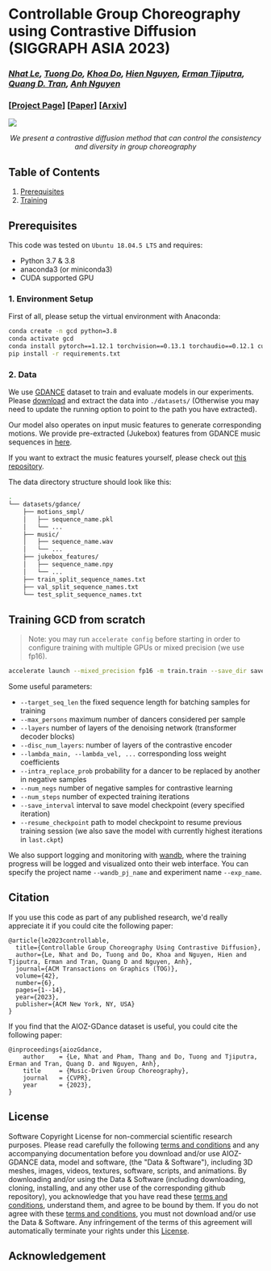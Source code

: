 

# Controllable Group Choreography using Contrastive Diffusion (SIGGRAPH ASIA 2023)
### *[Nhat Le](https://minhnhatvt.github.io/), [Tuong Do](https://scholar.google.com/citations?user=qCcSKkMAAAAJ&hl=en), [Khoa Do](https://aioz-ai.github.io/GCD/), [Hien Nguyen](https://aioz-ai.github.io/GCD/), [Erman Tjiputra](https://sg.linkedin.com/in/erman-tjiputra), [Quang D. Tran](https://scholar.google.com/citations?user=DbAThEgAAAAJ&hl=en), [Anh Nguyen](https://cgi.csc.liv.ac.uk/~anguyen/)*
### [[Project Page](https://aioz-ai.github.io/GCD/)] [[Paper](https://dl.acm.org/doi/abs/10.1145/3618356)] [[Arxiv](https://arxiv.org/abs/2310.18986)]



![](https://aioz-ai.github.io/GCD/static/figures/Intro.png)*<center> We present a contrastive diffusion method that can control the consistency and diversity in group choreography </center>*


## Table of Contents
1. [Prerequisites](#prerequisites)
2. [Training](#training-gcd-from-scratch)


## Prerequisites

This code was tested on `Ubuntu 18.04.5 LTS` and requires:

* Python 3.7 & 3.8
* anaconda3 (or miniconda3)
* CUDA supported GPU 

### 1. Environment Setup
First of all, please setup the virtual environment with Anaconda:
```bash
conda create -n gcd python=3.8
conda activate gcd
conda install pytorch==1.12.1 torchvision==0.13.1 torchaudio==0.12.1 cudatoolkit=11.3 -c pytorch
pip install -r requirements.txt
```

<!-- ### Body Model

Our code relies on [SMPL](https://smpl.is.tue.mpg.de/) as the body model. You can download our processed version from [here](). -->

### 2. Data

We use [GDANCE](https://github.com/aioz-ai/AIOZ-GDANCE) dataset to train and evaluate models in our experiments. Please [download](https://vision.aioz.io/f/430eb9d90552480e8b4e/?dl=1) and extract the data into `./datasets/` (Otherwise you may need to update the running option to point to the path you have extracted).

Our model also operates on input music features to generate corresponding motions. We provide pre-extracted (Jukebox) features from GDANCE music sequences in [here](https://huggingface.co/aiozai/JukeBoxFeatures/resolve/main/jukebox_features.zip). 

If you want to extract the music features yourself, please check out [this repository](https://github.com/aioz-ai/GCD/tree/main/extract).

The data directory structure should look like this:
```bash
.
└── datasets/gdance/
    ├── motions_smpl/
    │   ├── sequence_name.pkl
    │   └── ...
    ├── music/
    │   ├── sequence_name.wav
    │   └── ...
    ├── jukebox_features/
    │   ├── sequence_name.npy
    │   └── ...
    ├── train_split_sequence_names.txt
    ├── val_split_sequence_names.txt
    └── test_split_sequence_names.txt
```


## Training GCD from scratch
> Note: you may run `accelerate config` before starting in order to configure training with multiple GPUs or mixed precision (we use fp16).



```bash
accelerate launch --mixed_precision fp16 -m train.train --save_dir save_ckpt/gcd --datapath "datasets/gdance" --split_file "train_split_sequence_names.txt" --music_extra_token --target_seq_len 150 --max_persons 5 --layers 5 --cond_mask_prob 0.2 --lambda_main 1.0 --lambda_vel 1.0 --lambda_rcxyz 1.0 --lambda_fc 5.0  --lambda_contrastive 0.00001 --use_film --use_style --disc_num_layers 2 --disc_time_aware --intra_replace_prob 0.5 --num_negs 8 --batch_size 32 --num_workers 8 --overwrite --optim Adan --lr 1e-4 --weight_decay 0.02 --num_steps 1000000 --log_interval 20 --save_interval 10000 --resume_checkpoint ""
```


Some useful parameters:
* `--target_seq_len` the fixed sequence length for batching samples for training
* `--max_persons` maximum number of dancers considered per sample
* `--layers` number of layers of the denoising network (transformer decoder blocks)
* `--disc_num_layers`: number of layers of the contrastive encoder
* `--lambda_main, --lambda_vel, ...` corresponding loss weight coefficients
* `--intra_replace_prob` probability for a dancer to be replaced by another in negative samples
* `--num_negs` number of negative samples for contrastive learning
* `--num_steps` number of expected training iterations
* `--save_interval` interval to save model checkpoint (every specified iteration)
* `--resume_checkpoint` path to model checkpoint to resume previous training session (we also save the model with currently highest iterations in `last.ckpt`)

We also support logging and monitoring with [wandb](https://wandb.ai/site), where the training progress will be logged and visualized onto their web interface. You can specify the project name `--wandb_pj_name`  and experiment name `--exp_name`.






## Citation

If you use this code as part of any published research, we'd really appreciate it if you could cite the following paper:

```
@article{le2023controllable,
  title={Controllable Group Choreography Using Contrastive Diffusion},
  author={Le, Nhat and Do, Tuong and Do, Khoa and Nguyen, Hien and Tjiputra, Erman and Tran, Quang D and Nguyen, Anh},
  journal={ACM Transactions on Graphics (TOG)},
  volume={42},
  number={6},
  pages={1--14},
  year={2023},
  publisher={ACM New York, NY, USA}
}
```

If you find that the AIOZ-GDance dataset is useful, you could cite the following paper:
```
@inproceedings{aiozGdance,
    author    = {Le, Nhat and Pham, Thang and Do, Tuong and Tjiputra, Erman and Tran, Quang D. and Nguyen, Anh},
    title     = {Music-Driven Group Choreography},
    journal   = {CVPR},
    year      = {2023},
}		
```

## License
Software Copyright License for non-commercial scientific research purposes.
Please read carefully the following [terms and conditions](LICENSE) and any accompanying
documentation before you download and/or use AIOZ-GDANCE data, model and
software, (the "Data & Software"), including 3D meshes, images, videos,
textures, software, scripts, and animations. By downloading and/or using the
Data & Software (including downloading, cloning, installing, and any other use
of the corresponding github repository), you acknowledge that you have read
these [terms and conditions](LICENSE), understand them, and agree to be bound by them. If
you do not agree with these [terms and conditions](LICENSE), you must not download and/or
use the Data & Software. Any infringement of the terms of this agreement will
automatically terminate your rights under this [License](LICENSE).


## Acknowledgement


